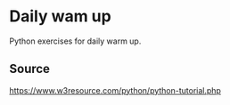 # Daily wam up

Python exercises for daily warm up.


## Source

https://www.w3resource.com/python/python-tutorial.php